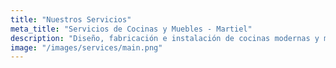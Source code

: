 ```yaml
---
title: "Nuestros Servicios"
meta_title: "Servicios de Cocinas y Muebles - Martiel"
description: "Diseño, fabricación e instalación de cocinas modernas y muebles de MDF a medida. Servicio integral con electricidad, plomería, iluminación y acabados premium."
image: "/images/services/main.png"
---
```

